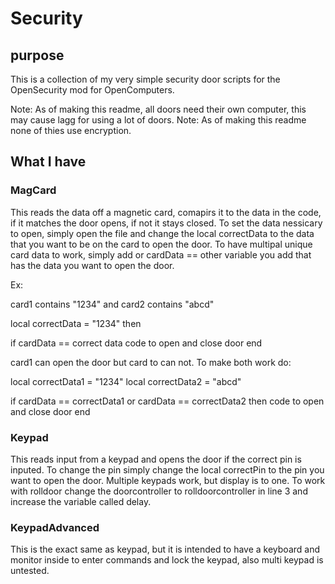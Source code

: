 # Security
## purpose
This is a collection of my very simple security door scripts for the OpenSecurity mod for OpenComputers.

Note: As of making this readme, all doors need their own computer, this may cause lagg for using a lot of doors.
Note: As of making this readme none of thies use encryption.

## What I have
### MagCard

This reads the data off a magnetic card, comapirs it to the data in the code, if it matches the door opens, if not it stays closed.
To set the data nessicary to open, simply open the file and change the local correctData to the data that you want to be on the card
to open the door. To have multipal unique card data to work, simply add or cardData == other variable you add that has the data you
want to open the door.

Ex:

card1 contains "1234" and card2 contains "abcd"

local correctData = "1234" then

if cardData == correct data
code to open and close door
end

card1 can open the door but card to can not. To make both work do:

local correctData1 = "1234"
local correctData2 = "abcd"

if cardData == correctData1 or cardData == correctData2 then
code to open and close door
end

### Keypad

This reads input from a keypad and opens the door if the correct pin is inputed. To change the pin simply change the local correctPin
to the pin you want to open the door. Multiple keypads work, but display is to one.
To work with rolldoor change the doorcontroller to rolldoorcontroller in line 3 and increase the variable called delay.

### KeypadAdvanced

This is the exact same as keypad, but it is intended to have a keyboard and monitor inside to enter commands and lock the keypad, also multi keypad is untested.